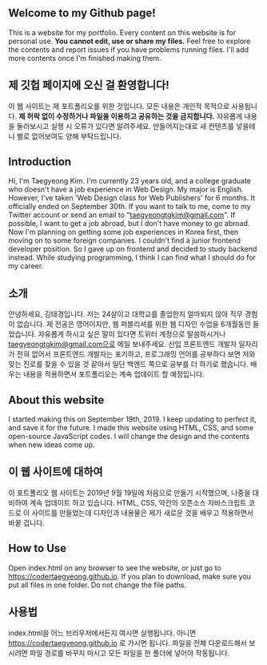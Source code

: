 ## Welcome to my Github page!

This is a website for my portfolio. Every content on this website is for personal use. **You cannot edit, use or share my files.** Feel free to explore the contents and report issues if you have problems running files. I'll add more contents once I'm finished making them.

## 제 깃헙 페이지에 오신 걸 환영합니다!

이 웹 사이트는 제 포트폴리오를 위한 것입니다. 모든 내용은 개인적 목적으로 사용됩니다. **제 허락 없이 수정하거나 파일을 이용하고 공유하는 것을 금지합니다.** 자유롭게 내용을 둘러보시고 실행 시 오류가 있다면 알려주세요. 만들어지는대로 새 컨텐츠를 넣을테니 별로 없어보여도 양해 부탁드립니다.

## Introduction
Hi, I'm Taegyeong Kim. I'm currently 23 years old, and a college graduate who doesn't have a job experience in Web Design. My major is English. However, I've taken 'Web Design class for Web Publishers' for 6 months. It officially ended on September 30th. If you want to talk to me, come to my Twitter account or send an email to "taegyeongtgkim@gmail.com". If possible, I want to get a job abroad, but I don't have money to go abroad. Now I'm planning on getting some job experiences in Korea first, then moving on to some foreign companies. I couldn't find a junior frontend developer position. So I gave up on frontend and decided to study backend instead. While studying programming, I think I can find what I should do for my career.

## 소개
안녕하세요, 김태경입니다. 저는 24살이고 대학교를 졸업한지 얼마되지 않아 직무 경험이 없습니다. 제 전공은 영어이지만, 웹 퍼블리셔를 위한 웹 디자인 수업을 6개월동안 들었습니다. 자유롭게 하시고 싶은 말이 있다면 트위터 계정으로 말씀하시거나 taegyeongtgkim@gmail.com으로 메일 보내주세요. 신입 프론트엔드 개발자 일자리가 전혀 없어서 프론트엔드 개발자는 포기하고, 프로그래밍 언어를 공부하다 보면 저와 맞는 진로를 찾을 수 있을 것 같아서 일단 백엔드 쪽으로 공부를 더 하기로 했습니다. 배우는 내용을 적용하면서 포트폴리오는 계속 업데이트 할 예정입니다.

## About this website
I started making this on September 19th, 2019. I keep updating to perfect it, and save it for the future. I made this website using HTML, CSS, and some open-source JavaScript codes. I will change the design and the contents when new ideas come up.

## 이 웹 사이트에 대하여
이 포트폴리오 웹 사이트는 2019년 9월 19일에 처음으로 만들기 시작했으며, 나중을 대비하여 계속 업데이트 하고 있습니다. HTML, CSS, 약간의 오픈소스 자바스크립트 코드로 이 사이트를 만들었는데 디자인과 내용물은 제가 새로운 것을 배우고 적용하면서 바꿀 겁니다.

## How to Use
Open index.html on any browser to see the website, or just go to https://codertaegyeong.github.io. If you plan to download, make sure you put all files in one folder. Do not change the file paths.

## 사용법
index.html을 어느 브라우저에서든지 여시면 실행됩니다. 아니면 https://codertaegyeong.github.io 로 가시면 됩니다. 파일을 전체 다운로드해서 보시려면 파일 경로를 바꾸지 마시고 모든 파일을 한 폴더에 넣어야 작동됩니다.
